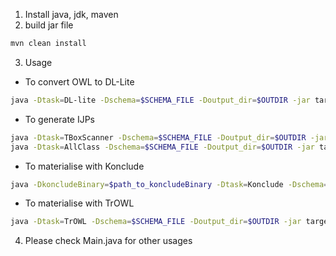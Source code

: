 1. Install java, jdk, maven
2. build jar file
```bash
mvn clean install
```
3. Usage
- To convert OWL to DL-Lite
```bash
java -Dtask=DL-lite -Dschema=$SCHEMA_FILE -Doutput_dir=$OUTDIR -jar target/TBoxTREAT-1.0.jar
```
- To generate IJPs 
```bash
java -Dtask=TBoxScanner -Dschema=$SCHEMA_FILE -Doutput_dir=$OUTDIR -jar target/TBoxTREAT-1.0.jar
java -Dtask=AllClass -Dschema=$SCHEMA_FILE -Doutput_dir=$OUTDIR -jar target/TBoxTREAT-1.0.jar
```
- To materialise with Konclude
```bash
java -DkoncludeBinary=$path_to_koncludeBinary -Dtask=Konclude -Dschema=$SCHEMA_FILE -Dsparqls=role_queries.sparql -Doutput_dir=$OUTDIR  -jar target/TBoxTREAT-1.0.jar
```
- To materialise with TrOWL
```bash
java -Dtask=TrOWL -Dschema=$SCHEMA_FILE -Doutput_dir=$OUTDIR -jar target/TBoxTREAT-1.0.jar
```
4. Please check Main.java for other usages
